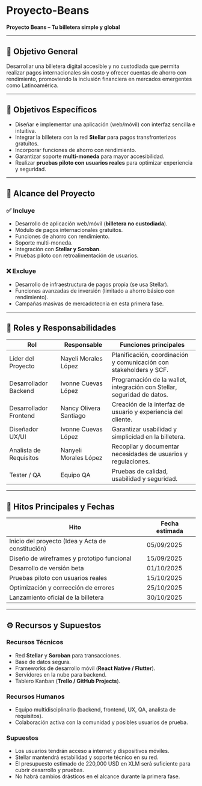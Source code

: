 # Proyecto-Beans  
**Proyecto Beans – Tu billetera simple y global**  

---

## 🎯 Objetivo General  
Desarrollar una billetera digital accesible y no custodiada que permita realizar pagos internacionales sin costo y ofrecer cuentas de ahorro con rendimiento, promoviendo la inclusión financiera en mercados emergentes como Latinoamérica.  

---

## 🎯 Objetivos Específicos  
- Diseñar e implementar una aplicación (web/móvil) con interfaz sencilla e intuitiva.  
- Integrar la billetera con la red **Stellar** para pagos transfronterizos gratuitos.  
- Incorporar funciones de ahorro con rendimiento.  
- Garantizar soporte **multi-moneda** para mayor accesibilidad.  
- Realizar **pruebas piloto con usuarios reales** para optimizar experiencia y seguridad.  

---

## 📌 Alcance del Proyecto  

### ✅ Incluye  
- Desarrollo de aplicación web/móvil (**billetera no custodiada**).  
- Módulo de pagos internacionales gratuitos.  
- Funciones de ahorro con rendimiento.  
- Soporte multi-moneda.  
- Integración con **Stellar y Soroban**.  
- Pruebas piloto con retroalimentación de usuarios.  

### ❌ Excluye  
- Desarrollo de infraestructura de pagos propia (se usa Stellar).  
- Funciones avanzadas de inversión (limitado a ahorro básico con rendimiento).  
- Campañas masivas de mercadotecnia en esta primera fase.  

---

## 👥 Roles y Responsabilidades  

| **Rol**                | **Responsable**          | **Funciones principales** |
|-------------------------|--------------------------|----------------------------|
| Líder del Proyecto      | Nayeli Morales López     | Planificación, coordinación y comunicación con stakeholders y SCF. |
| Desarrollador Backend   | Ivonne Cuevas López      | Programación de la wallet, integración con Stellar, seguridad de datos. |
| Desarrollador Frontend  | Nancy Olivera Santiago   | Creación de la interfaz de usuario y experiencia del cliente. |
| Diseñador UX/UI         | Ivonne Cuevas López      | Garantizar usabilidad y simplicidad en la billetera. |
| Analista de Requisitos  | Nanyeli Morales López    | Recopilar y documentar necesidades de usuarios y regulaciones. |
| Tester / QA             | Equipo QA                | Pruebas de calidad, usabilidad y seguridad. |

---

## 📅 Hitos Principales y Fechas  

| **Hito**                                    | **Fecha estimada** |
|---------------------------------------------|---------------------|
| Inicio del proyecto (Idea y Acta de constitución) | 05/09/2025 |
| Diseño de wireframes y prototipo funcional   | 15/09/2025 |
| Desarrollo de versión beta                   | 01/10/2025 |
| Pruebas piloto con usuarios reales           | 15/10/2025 |
| Optimización y corrección de errores         | 25/10/2025 |
| Lanzamiento oficial de la billetera          | 30/10/2025 |

---

## ⚙️ Recursos y Supuestos  

### Recursos Técnicos  
- Red **Stellar** y **Soroban** para transacciones.  
- Base de datos segura.  
- Frameworks de desarrollo móvil (**React Native / Flutter**).  
- Servidores en la nube para backend.  
- Tablero Kanban (**Trello / GitHub Projects**).  

### Recursos Humanos  
- Equipo multidisciplinario (backend, frontend, UX, QA, analista de requisitos).  
- Colaboración activa con la comunidad y posibles usuarios de prueba.

### Supuestos  
- Los usuarios tendrán acceso a internet y dispositivos móviles.
- Stellar mantendrá estabilidad y soporte técnico en su red.
- El presupuesto estimado de 220,000 USD en XLM será suficiente para cubrir desarrollo y pruebas.
- No habrá cambios drásticos en el alcance durante la primera fase.

